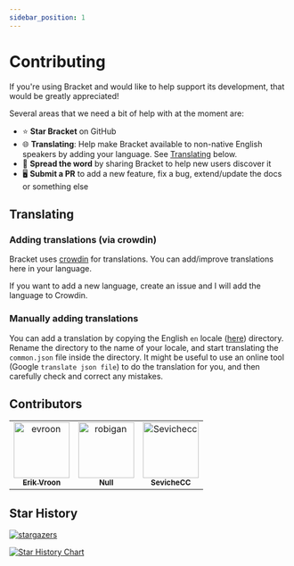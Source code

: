 ```yaml
---
sidebar_position: 1
---
```


# Contributing

If you're using Bracket and would like to help support its development, that would be greatly
appreciated!

Several areas that we need a bit of help with at the moment are:

- ⭐ **Star Bracket** on GitHub
- 🌐 **Translating**: Help make Bracket available to non-native English speakers by adding your
  language. See [Translating](#translating) below.
- 📣 **Spread the word** by sharing Bracket to help new users discover it
- 🖥️ **Submit a PR** to add a new feature, fix a bug, extend/update the docs or something else

## Translating

### Adding translations (via crowdin)

Bracket uses [crowdin](https://crowdin.com/project/bracket) for translations. You can add/improve
translations here in your language.

If you want to add a new language, create an issue and I will add the language to Crowdin.

### Manually adding translations

You can add a translation by copying the English `en` locale
([here](https://github.com/evroon/bracket/tree/master/frontend/public/locales)) directory.
Rename the directory to the name of your locale, and start translating the `common.json` file inside
the directory. It might be useful to use an online tool (Google `translate json file`) to do the
translation for you, and then carefully check and correct any mistakes.

## Contributors
<!-- markdownlint-disable line-length no-inline-html -->
<!-- readme: collaborators,contributors,dependabot/- -start -->
<table>
<tr>
    <td align="center">
        <a href="https://github.com/evroon">
            <img src="https://avatars.githubusercontent.com/u/11857441?v=4" width="100;" alt="evroon"/>
            <br />
            <sub><b>Erik Vroon</b></sub>
        </a>
    </td>
    <td align="center">
        <a href="https://github.com/robigan">
            <img src="https://avatars.githubusercontent.com/u/35210888?v=4" width="100;" alt="robigan"/>
            <br />
            <sub><b>Null</b></sub>
        </a>
    </td>
    <td align="center">
        <a href="https://github.com/Sevichecc">
            <img src="https://avatars.githubusercontent.com/u/91365763?v=4" width="100;" alt="Sevichecc"/>
            <br />
            <sub><b>SevicheCC</b></sub>
        </a>
    </td></tr>
</table>
<!-- readme: collaborators,contributors,dependabot/- -end -->

## Star History

[![stargazers](https://img.shields.io/github/stars/evroon/bracket)](https://github.com/evroon/bracket/stargazers)

<a href="https://star-history.com/#evroon/bracket&Date">
  <picture>
    <source media="(prefers-color-scheme: dark)" srcset="https://api.star-history.com/svg?repos=evroon/bracket&type=Date&theme=dark" />
    <source media="(prefers-color-scheme: light)" srcset="https://api.star-history.com/svg?repos=evroon/bracket&type=Date" />
    <img alt="Star History Chart" src="https://api.star-history.com/svg?repos=evroon/bracket&type=Date" />
  </picture>
</a>

<!-- markdownlint-enable line-length no-inline-html -->
